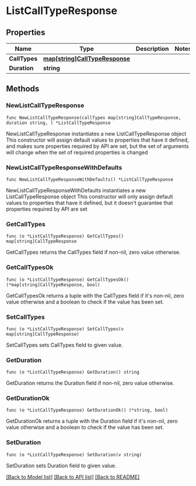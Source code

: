 # ListCallTypeResponse

## Properties

Name | Type | Description | Notes
------------ | ------------- | ------------- | -------------
**CallTypes** | [**map[string]CallTypeResponse**](CallTypeResponse.md) |  | 
**Duration** | **string** |  | 

## Methods

### NewListCallTypeResponse

`func NewListCallTypeResponse(callTypes map[string]CallTypeResponse, duration string, ) *ListCallTypeResponse`

NewListCallTypeResponse instantiates a new ListCallTypeResponse object
This constructor will assign default values to properties that have it defined,
and makes sure properties required by API are set, but the set of arguments
will change when the set of required properties is changed

### NewListCallTypeResponseWithDefaults

`func NewListCallTypeResponseWithDefaults() *ListCallTypeResponse`

NewListCallTypeResponseWithDefaults instantiates a new ListCallTypeResponse object
This constructor will only assign default values to properties that have it defined,
but it doesn't guarantee that properties required by API are set

### GetCallTypes

`func (o *ListCallTypeResponse) GetCallTypes() map[string]CallTypeResponse`

GetCallTypes returns the CallTypes field if non-nil, zero value otherwise.

### GetCallTypesOk

`func (o *ListCallTypeResponse) GetCallTypesOk() (*map[string]CallTypeResponse, bool)`

GetCallTypesOk returns a tuple with the CallTypes field if it's non-nil, zero value otherwise
and a boolean to check if the value has been set.

### SetCallTypes

`func (o *ListCallTypeResponse) SetCallTypes(v map[string]CallTypeResponse)`

SetCallTypes sets CallTypes field to given value.


### GetDuration

`func (o *ListCallTypeResponse) GetDuration() string`

GetDuration returns the Duration field if non-nil, zero value otherwise.

### GetDurationOk

`func (o *ListCallTypeResponse) GetDurationOk() (*string, bool)`

GetDurationOk returns a tuple with the Duration field if it's non-nil, zero value otherwise
and a boolean to check if the value has been set.

### SetDuration

`func (o *ListCallTypeResponse) SetDuration(v string)`

SetDuration sets Duration field to given value.



[[Back to Model list]](../README.md#documentation-for-models) [[Back to API list]](../README.md#documentation-for-api-endpoints) [[Back to README]](../README.md)


